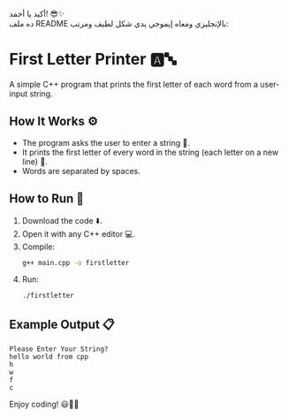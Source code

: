 أكيد يا أحمد! 😎✨  
ده ملف README بالإنجليزي ومعاه إيموجي يدي شكل لطيف ومرتب:

# First Letter Printer 🅰️🔤

A simple C++ program that prints the first letter of each word from a user-input string.

## How It Works ⚙️

- The program asks the user to enter a string 📝.
- It prints the first letter of every word in the string (each letter on a new line) 🔡.
- Words are separated by spaces.

## How to Run 🚀

1. Download the code ⬇️.
2. Open it with any C++ editor 💻.
3. Compile:
   ```bash
   g++ main.cpp -o firstletter
   ```
4. Run:
   ```bash
   ./firstletter
   ```

## Example Output 📋

```
Please Enter Your String?
hello world from cpp
h
w
f
c
```

Enjoy coding! 😃👨‍💻
